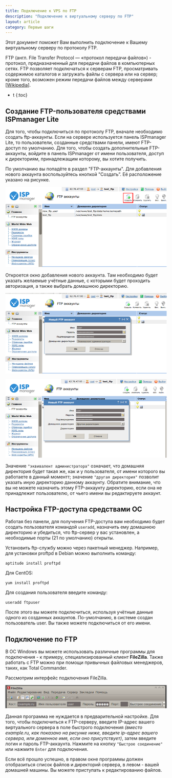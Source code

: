 ```yaml
---
title: Подключение к VPS по FTP
description: "Подключение к виртуальному серверу по FTP"
layout: article
category: Первые шаги
---
```


Этот документ поможет Вам выполнить подключение к Вашему виртуальному серверу по протоколу FTP.

FTP (англ. File Transfer Protocol — «протокол передачи файлов») - протокол, предназначенный для передачи файлов в компьютерных сетях. FTP позволяет подключаться к серверам FTP, просматривать содержимое каталогов и загружать файлы с сервера или на сервер; кроме того, возможен режим передачи файлов между серверами [[Wikipedia](http://ru.wikipedia.org/wiki/FTP)].


* t
{:toc}


## Создание FTP-пользователя средствами ISPmanager Lite

Для того, чтобы подключиться по протоколу FTP, вначале необходимо создать ftp-аккаунты. Если на сервере используется панель ISPmanager Lite, то пользователи, созданные средствами панели, имеют FTP-доступ по умолчанию. Для того, чтобы создать дополнительные FTP-аккаунты, войдите в панель ISPmanager от имени пользователя, доступ к директориям, принадлежащим которому, вы хотите получить.

По умолчанию вы попадёте в раздел "FTP-аккаунты". Для добавления нового аккаунта воспользуйтесь кнопкой "Создать”. Её расположение указано на рисунке.

![Кнопка создания FTP-аккаунта в ISPmanager](/images/firststeps/connect_via_ftp/ftp01.png "ftp01")

Откроется окно добавления нового аккаунта. Там необходимо будет указать желаемые учётные данные, с которыми будет проходить авторизация, а также выбрать домашнюю директорию.

![Новый FTP-аккаунт. Эквивалент администратора](/images/firststeps/connect_via_ftp/ftp02.png "ftp02")

![Новый FTP-аккаунт. Другая директория](/images/firststeps/connect_via_ftp/ftp03.png "ftp03")

Значение `"эквивалент администратора"` означает, что домашняя директория будет такая же, как и у пользователя, от имени которого вы работаете в данный моментт; значение `"другая директория"` позволит указать иную директорию данному аккаунту. Обратите внимание, что вы не можете назначить этому FTP-аккаунту директорию, если она не принадлежит пользователю, от чьего имени вы редактируете аккаунт.


## Настройка FTP-доступа средствами ОС

Работая без панели, для получения FTP-доступа вам необходимо будет создать пользователя командой `useradd`, назначить ему домашнюю директорию и убедиться, что ftp-сервер у вас установлен, а необходимые порты (21 по умолчанию) открыты.

Установить ftp-службу можно через пакетный менеджер. Например, для установки proftpd в Debian можно выполнить команду:

	aptitude install proftpd

Для CentOS:

	yum install proftpd

Для создания пользователя введите команду:

	useradd ftpuser

После этого вы можете подключиться, используя учётные данные одного из созданных аккаунтов.
По-умолчанию, в системе создан пользователь user. Вы также можете подключиться от его имени.



## Подключение по FTP

В ОС Windows вы можете использовать различные программы для подключения - к примеру, специализированный клиент **FileZilla**. Также работать с FTP можно при помощи привычных файловых менеджеров, таких, как Total Commander.

Рассмотрим интерфейс подключения FileZillа.

![Интерфейс FileZilla](/images/firststeps/connect_via_ftp/ftp05.png "ftp05")

Данная программа не нуждается в предварительной настройке. Для того, чтобы подключиться к FTP-серверу, введите IP-адрес вашего виртуального сервера в поле быстрого подключения *(вместо example.ru, как показано на рисунке ниже, введите ip-адрес вашего сервера, или доменное имя, если оно присутствует)*, затем введите логин и пароль FTP-аккаунта. Нажмите на кнопку `"Быстрое соединение"` или нажмите `Enter` для подключения.

Если всё прошло успешно, в правом окне программы должен отобразиться список файлов и директорий сервера, в левом - вашей домашней машины. Вы можете приступать к редактированию файлов.
